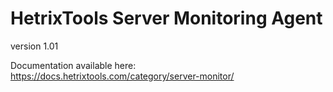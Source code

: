 # HetrixTools Server Monitoring Agent
version 1.01

Documentation available here: https://docs.hetrixtools.com/category/server-monitor/
